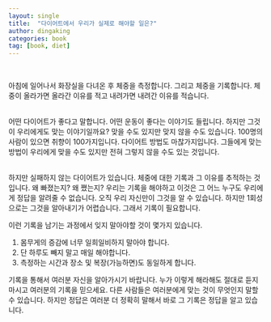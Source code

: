 ```yaml
---
layout: single
title:  "다이어트에서 우리가 실제로 해야할 일은?"
author: dingaking
categories: book
tag: [book, diet]
---
```


<br />

아침에 일어나서 화장실을 다녀온 후 체중을 측정합니다. 그리고 체중을 기록합니다. 체중이 올라가면 올라간 이유를 적고 내려가면 내려간 이유를 적습니다.
<br />
<br />

어떤 다이어트가 좋다고 말합니다. 어떤 운동이 좋다는 이야기도 들립니다. 하지만 그것이 우리에게도 맞는 이야기일까요? 맞을 수도 있지만 맞지 않을 수도 있습니다. 100명의 사람이 있으면 취향이 100가지입니다. 다이어트 방법도 마찮가지입니다. 그들에게 맞는 방법이 우리에게 맞을 수도 있지만 전혀 그렇지 않을 수도 있는 것입니다.
<br />
<br />

하지만 실패하지 않는 다이어트가 있습니다. 체중에 대한 기록과 그 이유를 추적하는 것입니다. 왜 빠졌는지? 왜 쪘는지? 우리는 기록을 해야하고 이것은 그 어느 누구도 우리에게 정답을 알려줄 수 없습니다. 오직 우리 자신만이 그것을 알 수 있습니다. 하지만 1회성으로는 그것을 알아내기가 어렵습니다. 그래서 기록이 필요합니다.

이런 기록을 남기는 과정에서 잊지 말아야할 것이 몇가지 있습니다.

1. 몸무게의 증감에 너무 일희일비하지 말아야 합니다.
2. 단 하루도 빼지 말고 매일 해야합니다.
3. 측정하는 시간과 장소 및 복장(가능하면)도 동일하게 합니다.

기록을 통해서 여러분 자신을 알아가시기 바랍니다. 누가 이렇게 해라해도 절대로 듣지 마시고 여러분의 기록을 믿으세요. 다른 사람들은 여러분에게 맞는 것이 무엇인지 말할 수 있습니다. 하지만 정답은 여러분 더 정확히 말해서 바로 그 기록은 정답을 알고 있습니다.

